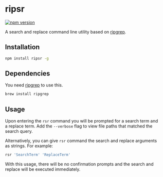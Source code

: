 # ripsr
[![npm version](https://badge.fury.io/js/ripsr.svg)](https://badge.fury.io/js/ripsr)

A search and replace command line utility based on [ripgrep](https://github.com/BurntSushi/ripgrep).

## Installation

```bash
npm install ripsr -g
```

## Dependencies

You need [ripgrep](https://github.com/BurntSushi/ripgrep) to use this. 

```bash
brew install ripgrep
```

## Usage

Upon entering the `rsr` command you will be prompted for a search term and a replace term. Add the `--verbose` flag to view file paths that matched the search query.

Alternatively, you can give `rsr` command the search and replace arguments as strings. For example:

```bash
rsr 'SearchTerm' 'ReplaceTerm'
```

With this usage, there will be no confirmation prompts and the search and replace will be executed immediately.
